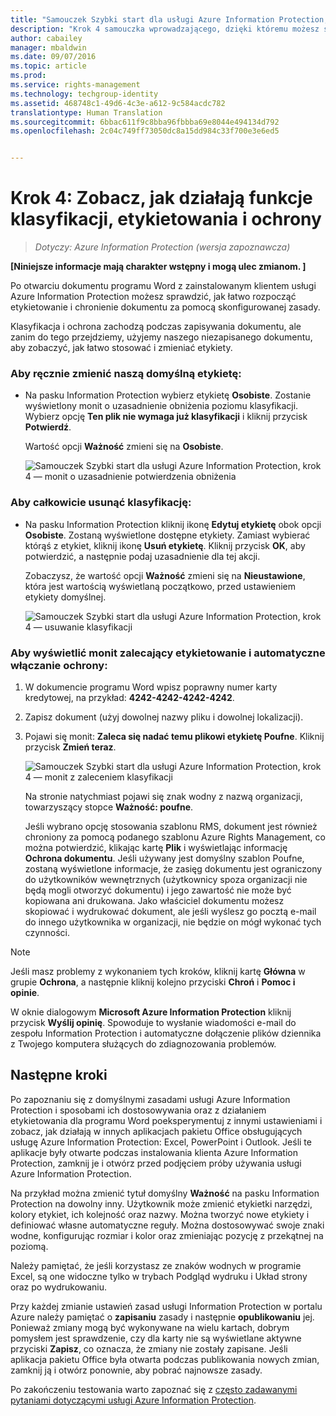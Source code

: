 ```yaml
---
title: "Samouczek Szybki start dla usługi Azure Information Protection, krok 4 | Azure Information Protection"
description: "Krok 4 samouczka wprowadzającego, dzięki któremu możesz szybko wypróbować usługę Microsoft Azure Information Protection dla swojej organizacji. Wystarczą 4 proste kroki, które powinny zająć mniej niż 15 minut."
author: cabailey
manager: mbaldwin
ms.date: 09/07/2016
ms.topic: article
ms.prod: 
ms.service: rights-management
ms.technology: techgroup-identity
ms.assetid: 468748c1-49d6-4c3e-a612-9c584acdc782
translationtype: Human Translation
ms.sourcegitcommit: 6bbac611f9c8bba96fbbba69e8044e494134d792
ms.openlocfilehash: 2c04c749ff73050dc8a15dd984c33f700e3e6ed5


---
```


# Krok 4: Zobacz, jak działają funkcje klasyfikacji, etykietowania i ochrony 

>*Dotyczy: Azure Information Protection (wersja zapoznawcza)*

**[Niniejsze informacje mają charakter wstępny i mogą ulec zmianom. ]**

Po otwarciu dokumentu programu Word z zainstalowanym klientem usługi Azure Information Protection możesz sprawdzić, jak łatwo rozpocząć etykietowanie i chronienie dokumentu za pomocą skonfigurowanej zasady.

Klasyfikacja i ochrona zachodzą podczas zapisywania dokumentu, ale zanim do tego przejdziemy, użyjemy naszego niezapisanego dokumentu, aby zobaczyć, jak łatwo stosować i zmieniać etykiety.

### Aby ręcznie zmienić naszą domyślną etykietę:

- Na pasku Information Protection wybierz etykietę **Osobiste**. Zostanie wyświetlony monit o uzasadnienie obniżenia poziomu klasyfikacji. Wybierz opcję **Ten plik nie wymaga już klasyfikacji** i kliknij przycisk **Potwierdź**.  

    Wartość opcji **Ważność** zmieni się na **Osobiste**.

    ![Samouczek Szybki start dla usługi Azure Information Protection, krok 4 — monit o uzasadnienie potwierdzenia obniżenia](../media/info-protect-lower-justification.png)

### Aby całkowicie usunąć klasyfikację:

- Na pasku Information Protection kliknij ikonę **Edytuj etykietę** obok opcji **Osobiste**. Zostaną wyświetlone dostępne etykiety. Zamiast wybierać którąś z etykiet, kliknij ikonę **Usuń etykietę**. Kliknij przycisk **OK**, aby potwierdzić, a następnie podaj uzasadnienie dla tej akcji.  

    Zobaczysz, że wartość opcji **Ważność** zmieni się na **Nieustawione**, która jest wartością wyświetlaną początkowo, przed ustawieniem etykiety domyślnej.

    ![Samouczek Szybki start dla usługi Azure Information Protection, krok 4 — usuwanie klasyfikacji](../media/sensitivity-not-set.png)


### Aby wyświetlić monit zalecający etykietowanie i automatyczne włączanie ochrony:

1. W dokumencie programu Word wpisz poprawny numer karty kredytowej, na przykład: **4242-4242-4242-4242**. 

2. Zapisz dokument (użyj dowolnej nazwy pliku i dowolnej lokalizacji). 

3. Pojawi się monit: **Zaleca się nadać temu plikowi etykietę Poufne**. Kliknij przycisk **Zmień teraz**.

    ![Samouczek Szybki start dla usługi Azure Information Protection, krok 4 — monit z zaleceniem klasyfikacji](../media/change-now.png)

    Na stronie natychmiast pojawi się znak wodny z nazwą organizacji, towarzyszący stopce **Ważność: poufne**. 

    Jeśli wybrano opcję stosowania szablonu RMS, dokument jest również chroniony za pomocą podanego szablonu Azure Rights Management, co można potwierdzić, klikając kartę **Plik** i wyświetlając informację **Ochrona dokumentu**. Jeśli używany jest domyślny szablon Poufne, zostaną wyświetlone informacje, że zasięg dokumentu jest ograniczony do użytkowników wewnętrznych (użytkownicy spoza organizacji nie będą mogli otworzyć dokumentu) i jego zawartość nie może być kopiowana ani drukowana. Jako właściciel dokumentu możesz skopiować i wydrukować dokument, ale jeśli wyślesz go pocztą e-mail do innego użytkownika w organizacji, nie będzie on mógł wykonać tych czynności.

> [!NOTE]
>Jeśli masz problemy z wykonaniem tych kroków, kliknij kartę **Główna** w grupie **Ochrona**, a następnie kliknij kolejno przyciski **Chroń** i **Pomoc i opinie**. 
>
>W oknie dialogowym **Microsoft Azure Information Protection** kliknij przycisk **Wyślij opinię**. Spowoduje to wysłanie wiadomości e-mail do zespołu Information Protection i automatyczne dołączenie plików dziennika z Twojego komputera służących do zdiagnozowania problemów.

##  Następne kroki

Po zapoznaniu się z domyślnymi zasadami usługi Azure Information Protection i sposobami ich dostosowywania oraz z działaniem etykietowania dla programu Word poeksperymentuj z innymi ustawieniami i zobacz, jak działają w innych aplikacjach pakietu Office obsługujących usługę Azure Information Protection: Excel, PowerPoint i Outlook. Jeśli te aplikacje były otwarte podczas instalowania klienta Azure Information Protection, zamknij je i otwórz przed podjęciem próby używania usługi Azure Information Protection.

Na przykład można zmienić tytuł domyślny **Ważność** na pasku Information Protection na dowolny inny. Użytkownik może zmienić etykietki narzędzi, kolory etykiet, ich kolejność oraz nazwy. Można tworzyć nowe etykiety i definiować własne automatyczne reguły. Można dostosowywać swoje znaki wodne, konfigurując rozmiar i kolor oraz zmieniając pozycję z przekątnej na poziomą.

Należy pamiętać, że jeśli korzystasz ze znaków wodnych w programie Excel, są one widoczne tylko w trybach Podgląd wydruku i Układ strony oraz po wydrukowaniu.

Przy każdej zmianie ustawień zasad usługi Information Protection w portalu Azure należy pamiętać o **zapisaniu** zasady i następnie **opublikowaniu** jej. Ponieważ zmiany mogą być wykonywane na wielu kartach, dobrym pomysłem jest sprawdzenie, czy dla karty nie są wyświetlane aktywne przyciski **Zapisz**, co oznacza, że zmiany nie zostały zapisane. Jeśli aplikacja pakietu Office była otwarta podczas publikowania nowych zmian, zamknij ją i otwórz ponownie, aby pobrać najnowsze zasady.

Po zakończeniu testowania warto zapoznać się z [często zadawanymi pytaniami dotyczącymi usługi Azure Information Protection](faq.md).




<!--HONumber=Sep16_HO1-->


